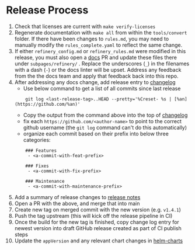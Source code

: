 # Release Process

1. Check that licenses are current with `make verify-licenses`
2. Regenerate documentation with `make all` from within the `tools/convert` folder. If there have
been changes to `rules.md`, you may need to manually modify the `rules_complete.yaml` to reflect the same change.
3. If either `refinery_config.md` or `refinery_rules.md` were modified in this release, you must also open a [docs](https://github.com/honeycombio/docs) PR and update these files there under `subpages/refinery/` .
   Replace the underscores (`_`) in the filenames with a dash (`-`) or the docs linter will be upset.
   Address any feedback from the the docs team and apply that feedback back into this repo.
4. After addressing any docs change, add release entry to [changelog](./CHANGELOG.md)
    - Use below command to get a list of all commits since last release
    ```
        git log <last-release-tag>..HEAD --pretty='%Creset- %s | [%an](https://github.com/%an)'
    ```
    - Copy the output from the command above into the top of [changelog](./CHANGELOG.md)
    - fix each `https://github.com/<author-name>` to point to the correct github username
    (the `git log` command can't do this automatically)
    - organize each commit based on their prefix into below three categories:
    ```
        ### Features
         - <a-commit-with-feat-prefix>

        ### Fixes
         - <a-commit-with-fix-prefix>

        ### Maintenance
         - <a-commit-with-maintenance-prefix>
    ```
5. Add a summary of release changes to [release notes](./RELEASE_NOTES.md)
6. Open a PR with the above, and merge that into main
7. Create new tag on merged commit with the new version (e.g. `v1.4.1`)
8. Push the tag upstream (this will kick off the release pipeline in CI)
9. Once the build for the new tag is finished, copy change log entry for newest version into draft GitHub release created as part of CI publish steps
10. Update the `appVersion` and any relevant chart changes in [helm-charts](https://github.com/honeycombio/helm-charts/tree/main/charts/refinery)
